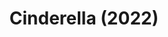 ---
title: Cinderella (2022)
publishDate: 0000-00-00
img: /assets/cinderella/cinderella-1.jpg
img_2: /assets/cinderella/cinderella-2.jpg
img_3: /assets/cinderella/cinderella-3.jpg
img_4: /assets/cinderella/cinderella-4.jpg
img_alt: A forest scene lit in purple
description: |
tags:
  - Associate Lighting Designer
  - ETC Eos
---